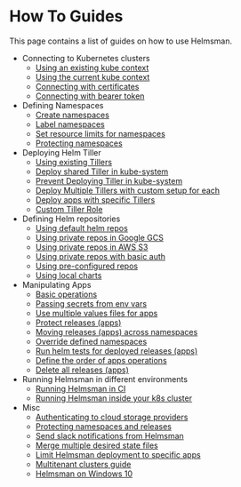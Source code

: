 
# How To Guides

This page contains a list of guides on how to use Helmsman.

- Connecting to Kubernetes clusters
    - [Using an existing kube context](settings/existing_kube_context.md)
    - [Using the current kube context](settings/current_kube_context.md)
    - [Connecting with certificates](settings/creating_kube_context_with_certs.md)
    - [Connecting with bearer token](settings/creating_kube_context_with_token.md)
- Defining Namespaces
    - [Create namespaces](namespaces/create.md)
    - [Label namespaces](namespaces/labels_and_annotations.md)
    - [Set resource limits for namespaces](namespaces/limits.md)
    - [Protecting namespaces](namespaces/protection.md)
- Deploying Helm Tiller
    - [Using existing Tillers](tiller/existing.md)
    - [Deploy shared Tiller in kube-system](tiller/shared.md)
    - [Prevent Deploying Tiller in kube-system](tiller/prevent_tiller_in_kube_system.md)
    - [Deploy Multiple Tillers with custom setup for each](tiller/multitenancy.md)
    - [Deploy apps with specific Tillers](tiller/deploy_apps_with_specific_tiller.md)
    - [Custom Tiller Role](tiller/custom_tiller_role.md)
- Defining Helm repositories
    - [Using default helm repos](helm_repos/default.md)
    - [Using private repos in Google GCS](helm_repos/gcs.md)
    - [Using private repos in AWS S3](helm_repos/s3.md)
    - [Using private repos with basic auth](helm_repos/basic_auth.md)
    - [Using pre-configured repos](helm_repos/pre_configured.md)
    - [Using local charts](helm_repos/local.md)
- Manipulating Apps
    - [Basic operations](apps/basic.md)
    - [Passing secrets from env vars](apps/secrets.md)
    - [Use multiple values files for apps](apps/multiple_values_files.md)
    - [Protect releases (apps)](apps/protection.md)
    - [Moving releases (apps) across namespaces](apps/moving_across_namespaces.md)
    - [Override defined namespaces](apps/override_namespaces.md)
    - [Run helm tests for deployed releases (apps)](apps/helm_tests.md)
    - [Define the order of apps operations](apps/order.md)
    - [Delete all releases (apps)](apps/destroy.md)
- Running Helmsman in different environments
    - [Running Helmsman in CI](deployments/ci.md)
    - [Running Helmsman inside your k8s cluster](deployments/inside_k8s.md)
- Misc
    - [Authenticating to cloud storage providers](misc/auth_to_storage_providers.md)
    - [Protecting namespaces and releases](misc/protect_namespaces_and_releases.md)
    - [Send slack notifications from Helmsman](misc/send_slack_notifications_from_helmsman.md)
    - [Merge multiple desired state files](misc/merge_desired_state_files.md)
    - [Limit Helmsman deployment to specific apps](misc/limit-deployment-to-specific-apps.md)
    - [Multitenant clusters guide](misc/multitenant_clusters_guide.md)
    - [Helmsman on Windows 10](misc/helmsman_on_windows10.md)

